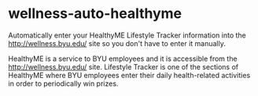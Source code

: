 # wellness-auto-healthyme
Automatically enter your HealthyME Lifestyle Tracker information into the http://wellness.byu.edu/ site so you don't have to enter it manually.

HealthyME is a service to BYU employees and it is accessible from the http://wellness.byu.edu/ site.  Lifestyle Tracker is one of the sections of HealthyME where BYU employees enter their daily health-related activities in order to periodically win prizes.
